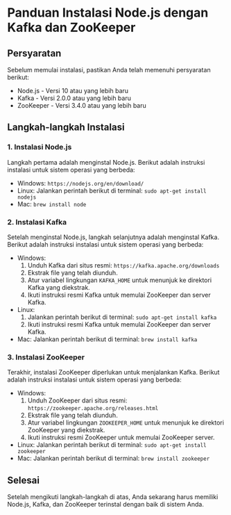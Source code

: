 <!DOCTYPE html>
<html>
<body>
  <h1>Panduan Instalasi Node.js dengan Kafka dan ZooKeeper</h1>
  <h2>Persyaratan</h2>
  <p>
    Sebelum memulai instalasi, pastikan Anda telah memenuhi persyaratan berikut:
  </p>
  <ul>
    <li>Node.js - Versi 10 atau yang lebih baru</li>
    <li>Kafka - Versi 2.0.0 atau yang lebih baru</li>
    <li>ZooKeeper - Versi 3.4.0 atau yang lebih baru</li>
  </ul>
  <h2>Langkah-langkah Instalasi</h2>
  <h3>1. Instalasi Node.js</h3>
  <p>
    Langkah pertama adalah menginstal Node.js. Berikut adalah instruksi instalasi untuk sistem operasi yang berbeda:
  </p>
  <ul>
    <li>Windows: <code>https://nodejs.org/en/download/</code></li>
    <li>Linux: Jalankan perintah berikut di terminal: <code>sudo apt-get install nodejs</code></li>
    <li>Mac: <code>brew install node</code></li>
  </ul>
  <h3>2. Instalasi Kafka</h3>
  <p>
    Setelah menginstal Node.js, langkah selanjutnya adalah menginstal Kafka. Berikut adalah instruksi instalasi untuk sistem operasi yang berbeda:
  </p>
  <ul>
    <li>Windows:
      <ol>
        <li>Unduh Kafka dari situs resmi: <code>https://kafka.apache.org/downloads</code></li>
        <li>Ekstrak file yang telah diunduh.</li>
        <li>Atur variabel lingkungan <code>KAFKA_HOME</code> untuk menunjuk ke direktori Kafka yang diekstrak.</li>
        <li>Ikuti instruksi resmi Kafka untuk memulai ZooKeeper dan server Kafka.</li>
      </ol>
    </li>
    <li>Linux:
      <ol>
        <li>Jalankan perintah berikut di terminal: <code>sudo apt-get install kafka</code></li>
        <li>Ikuti instruksi resmi Kafka untuk memulai ZooKeeper dan server Kafka.</li>
      </ol>
    </li>
    <li>Mac: Jalankan perintah berikut di terminal: <code>brew install kafka</code></li>
  </ul>
  <h3>3. Instalasi ZooKeeper</h3>
  <p>
    Terakhir, instalasi ZooKeeper diperlukan untuk menjalankan Kafka. Berikut adalah instruksi instalasi untuk sistem operasi yang berbeda:
  </p>
  <ul>
    <li>Windows:
      <ol>
        <li>Unduh ZooKeeper dari situs resmi: <code>https://zookeeper.apache.org/releases.html</code></li>
        <li>Ekstrak file yang telah diunduh.</li>
        <li>Atur variabel lingkungan <code>ZOOKEEPER_HOME</code> untuk menunjuk ke direktori ZooKeeper yang diekstrak.</li>
        <li>Ikuti instruksi resmi ZooKeeper untuk memulai ZooKeeper server.</li>
      </ol>
    </li>
    <li>Linux: Jalankan perintah berikut di terminal: <code>sudo apt-get install zookeeper</code></li>
    <li>Mac: Jalankan perintah berikut di terminal: <code>brew install zookeeper</code></li>
  </ul>
  <h2>Selesai</h2>
  <p>
    Setelah mengikuti langkah-langkah di atas, Anda sekarang harus memiliki Node.js, Kafka, dan ZooKeeper terinstal dengan baik di sistem Anda.
  </p>
</body>
</html>
